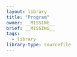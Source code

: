 ```yaml
---
layout: library
title: "Program"
owner: __MISSING__
brief: __MISSING__
tags:
  - library
library-type: sourcefile
---
```

